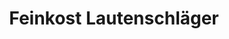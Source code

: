 ---
title: "Feinkost Lautenschläger"
url: /bad-homburg-v-d-hoehe/feinkost-lautenschlaeger/
shop: Feinkost
---